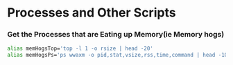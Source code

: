 # Processes and Other Scripts


### Get the Processes that are Eating up Memory(ie Memory hogs)
```bash
alias memHogsTop='top -l 1 -o rsize | head -20'
alias memHogsPs='ps wwaxm -o pid,stat,vsize,rss,time,command | head -10'
```
